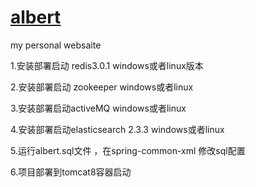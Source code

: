 # <a href="http://123.56.164.113:9999/">albert</a>
my personal websaite 


1.安装部署启动 redis3.0.1  windows或者linux版本

2.安装部署启动 zookeeper  windows或者linux

3.安装部署启动activeMQ  windows或者linux

4.安装部署启动elasticsearch 2.3.3  windows或者linux

5.运行albert.sql文件  ，在spring-common-xml 修改sql配置

6.项目部署到tomcat8容器启动
